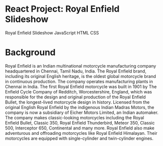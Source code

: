 # React Project: Royal Enfield Slideshow
 Royal Enfield Slideshow
 JavaScript
 HTML
 CSS


# Background
Royal Enfield is an Indian multinational motorcycle manufacturing company headquartered in Chennai, Tamil Nadu, India. The Royal Enfield brand, including its original English heritage, is the oldest global motorcycle brand in continuous production. The company operates manufacturing plants in Chennai in India. The first Royal Enfield motorcycle was built in 1901 by The Enfield Cycle Company of Redditch, Worcestershire, England, which was responsible for the design and original production of the Royal Enfield Bullet, the longest-lived motorcycle design in history. Licensed from the original English Royal Enfield by the indigenous Indian Madras Motors, the company is now a subsidiary of Eicher Motors Limited, an Indian automaker. The company makes classic-looking motorcycles including the Royal Enfield Bullet, Classic 350, Royal Enfield Thunderbird, Meteor 350, Classic 500, Interceptor 650, Continental and many more. Royal Enfield also make adventurous and offroading motorcycles like Royal Enfield Himalayan. Their motorcycles are equipped with single-cylinder and twin-cylinder engines.
